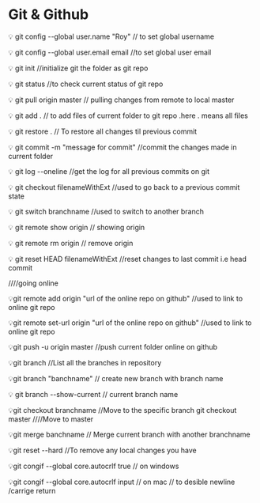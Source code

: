 # Git & Github

💡 git config --global user.name "Roy"
// to set global username

💡 git config --global user.email email
//to set global user email

💡 git init
//initialize git the folder as git repo

💡 git status
//to check current status of git repo

💡 git pull origin master
// pulling changes from remote to local master

💡 git add .
// to add files of current folder to git repo .here . means all files

💡 git restore .
// To restore all changes til previous commit

💡 git commit -m "message for commit"
//commit the changes made in current folder

💡 git log --oneline
//get the log for all previous commits on git

💡 git checkout <commit file number from log> filenameWithExt
//used to go back to a previous commit state

💡 git switch branchname
//used to switch to another branch

💡 git remote show origin
// showing origin

💡 git remote rm origin
// remove origin

💡 git reset HEAD filenameWithExt
//reset changes to last commit i.e head commit

////going online

💡git remote add origin "url of the online repo on github"
//used to link to online git repo

💡git remote set-url origin "url of the online repo on github"
//used to link to online git repo

💡git push -u origin master
//push current folder online on github

💡git branch
//List all the branches in repository

💡git branch "banchname"
// create new branch with branch name

💡 git branch --show-current
// current branch name

💡git checkout branchname
//Move to the specific branch
git checkout master ////Move to master

💡git merge banchname
// Merge current branch with another branchname

💡git reset --hard
//To remove any local changes you have

💡git congif --global core.autocrlf true // on windows

💡git congif --global core.autocrlf input // on mac
// to desible newline /carrige return